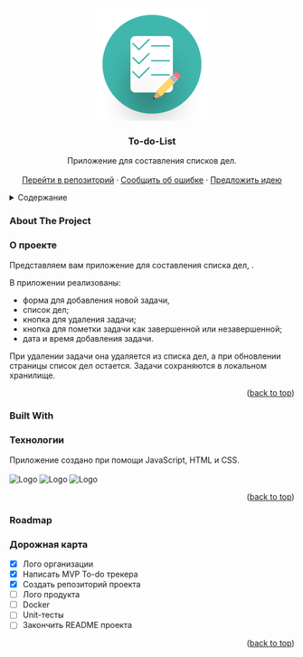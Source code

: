 <a name="readme-top"></a>
<!-- PROJECT LOGO -->
<br />
<div align="center">
  <a href="https://github.com/Telepuziki/To-do-List">
    <img src="./logo.svg" alt="Logo" width="200" height="200">
  </a>

  <h3 align="center">To-do-List</h3>

  <p align="center">
    Приложение для составления списков дел.
    <br />
    <br />
    <a href="https://github.com/Telepuziki/To-do-List/">Перейти в репозиторий</a>
    ·
    <a href="https://github.com/Telepuziki/To-do-List/issues">Сообщить об ошибке</a>
    ·
    <a href="https://github.com/Telepuziki/To-do-List/issues">Предложить идею</a>
  </p>
</div>



<!-- TABLE OF CONTENTS -->
<details>
  <summary>Содержание</summary>
  <ul>
    <li><a href="#about-the-project">About The Project</a>
    <li><a href="#built-with">Built With</a></li>
    <li><a href="#roadmap">Roadmap</a></li>
  </ul>
</details>



<!-- ABOUT THE PROJECT -->
### About The Project
### О проекте

Представляем вам приложение для составления списка дел, . 

В приложении реализованы: 
* форма для добавления новой задачи, 
* список дел; 
* кнопка для удаления задачи; 
* кнопка для пометки задачи как завершенной или незавершенной; 
* дата и время добавления задачи.

При удалении задачи она удаляется из списка дел, а при обновлении страницы список дел остается. Задачи сохраняются в локальном хранилище.

<p align="right">(<a href="#readme-top">back to top</a>)</p>

### Built With
### Технологии

Приложение создано при помощи JavaScript, HTML и CSS.
<br />
<br />
<img src="https://github.com/smartis2816/To-do-List/assets/106492599/ef2908a7-d11e-4d14-bcb9-bfffe3602a97" alt="Logo" width="70" height="70"> <img src="https://github.com/smartis2816/To-do-List/assets/106492599/f5e6d61e-a2ca-401c-a887-e9b09801b4d9" alt="Logo" width="80" height="80"> <img src="https://github.com/smartis2816/To-do-List/assets/106492599/64a54bd2-2421-4849-9c8d-58ee6fa3973d" alt="Logo" width="80" height="80">

<p align="right">(<a href="#readme-top">back to top</a>)</p>

<!-- ROADMAP -->
### Roadmap
### Дорожная карта

- [x] Лого организации
- [x] Написать MVP To-do трекера
- [x] Создать репозиторий проекта
- [ ] Лого продукта
- [ ] Docker
- [ ] Unit-тесты
- [ ] Закончить README проекта

<p align="right">(<a href="#readme-top">back to top</a>)</p>
